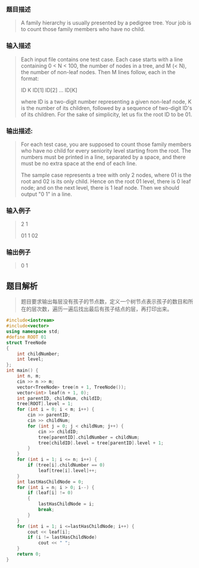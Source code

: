 ### 题目描述

> A family hierarchy is usually presented by a pedigree tree. Your job is to count those family members who have no child.

### 输入描述

> Each input file contains one test case. Each case starts with a line containing 0 < N < 100, the number of nodes in a tree, and M (< N), the number of non-leaf nodes. Then M lines follow, each in the format: 
> 
> ID K ID[1] ID[2] ... ID[K]
>
> where ID is a two-digit number representing a given non-leaf node, K is the number of its children, followed by a sequence of two-digit ID's of its children. For the sake of simplicity, let us fix the root ID to be 01.

### 输出描述:
> For each test case, you are supposed to count those family members who have no child for every seniority level starting from the root. The numbers must be printed in a line, separated by a space, and there must be no extra space at the end of each line. 
> 
> The sample case represents a tree with only 2 nodes, where 01 is the root and 02 is its only child. Hence on the root 01 level, there is 0 leaf node; and on the next level, there is 1 leaf node. Then we should output "0 1" in a line.

### 输入例子
> 2 1
> 
> 01 1 02

### 输出例子
> 0 1

## 题目解析
> 题目要求输出每层没有孩子的节点数，定义一个树节点表示孩子的数目和所在的层次数，遍历一遍后找出最后有孩子结点的层，再打印出来。


```C++
#include<iostream>
#include<vector>
using namespace std;
#define ROOT 01
struct TreeNode
{
	int childNumber;
	int level;
};
int main() {
	int n, m;
	cin >> n >> m;
	vector<TreeNode> tree(n + 1, TreeNode());
	vector<int> leaf(n + 1, 0);
	int parentID, childNum, childID;
	tree[ROOT].level = 1;
	for (int i = 0; i < m; i++) {
		cin >> parentID;
		cin >> childNum;
		for (int j = 0; j < childNum; j++) {
			cin >> childID;
			tree[parentID].childNumber = childNum;
			tree[childID].level = tree[parentID].level + 1;
		}
	}
	for (int i = 1; i <= n; i++) {
		if (tree[i].childNumber == 0)
			leaf[tree[i].level]++;
	}
	int lastHasChildNode = 0;
	for (int i = n; i > 0; i--) {
		if (leaf[i] != 0)
		{
			lastHasChildNode = i;
			break;
		}
	}
	for (int i = 1; i <=lastHasChildNode; i++) {
		cout << leaf[i];
		if (i != lastHasChildNode)
			cout << " ";
	}
	return 0;
}
```
